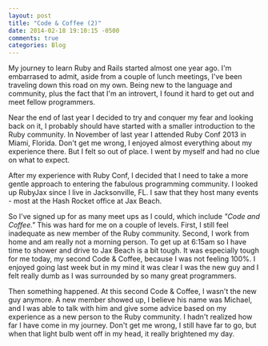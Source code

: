 ```yaml
---
layout: post
title: "Code & Coffee (2)"
date: 2014-02-18 19:10:15 -0500
comments: true
categories: Blog
---
```

My journey to learn Ruby and Rails started almost one year ago.  I'm embarrased to admit, aside from a couple of lunch meetings, I've been traveling down this road on my own.  Being new to the language and community, plus the fact that I'm an introvert, I found it hard to get out and meet fellow programmers. 

Near the end of last year I decided to try and conquer my fear and looking back on it, I probably should have started with a smaller introduction to the Ruby community.  In November of last year I attended Ruby Conf 2013 in Miami, Florida.  Don't get me wrong, I enjoyed almost everything about my experience there.  But I felt so out of place.  I went by myself and had no clue on what to expect.

After my experience with Ruby Conf, I decided that I need to take a more gentle approach to entering the fabulous programming community.  I looked up RubyJax since I live in Jacksonville, FL.  I saw that they host many events - most at the Hash Rocket office at Jax Beach.  

So I've signed up for as many meet ups as I could, which include <em>"Code and Coffee."</em>  This was hard for me on a couple of levels.  First, I still feel inadequate as new member of the Ruby community.  Second, I work from home and am really not a morning person.  To get up at 6:15am so I have time to shower and drive to Jax Beach is a bit tough.  It was especially tough for me today, my second Code & Coffee, because I was not feeling 100%.  I enjoyed going last week but in my mind it was clear I was the new guy and I felt really dumb as I was surrounded by so many great programmers.

Then something happened.  At this second Code & Coffee, I wasn't the new guy anymore.  A new member showed up, I believe his name was Michael, and I was able to talk with him and give some advice based on my experience as a new person to the Ruby community.  I hadn't realized how far I have come in my journey.  Don't get me wrong, I still have far to go, but when that light bulb went off in my head, it really brightened my day.

